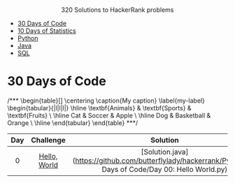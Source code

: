 <p align="center">
    <a href="https://www.hackerrank.com/m__p__>
        <img height=85 src="hhttps://www.kisspng.com/png-logo-hackerrank-wheres-weed-java-portable-network-6376328/download-png">
    </a>
    <br>320 Solutions to HackerRank problems
</p>

* [30 Days of Code](#30-days-of-code)
* [10 Days of Statistics](#10-days-of-statistics)
* [Python](#python)
* [Java](#java)
* [SQL](#sql)


# 30 Days of Code

/***
\begin{table}[]
\centering
\caption{My caption}
\label{my-label}
\begin{tabular}{|l|l|l|}
\hline
\textbf{Animals} & \textbf{Sports}  & \textbf{Fruits} \\ \hline
Cat     & Soccer     & Apple  \\ \hline
Dog     & Basketball & Orange \\ \hline
\end{tabular}
\end{table}
***/
  
| Day | Challenge | Solution |
|:---:|:---:|:---:|
|  0  | [Hello, World](https://www.hackerrank.com/challenges/30-hello-world/problem) | [Solution.java](https://github.com/butterflylady/hackerrank/Python/30 Days of Code/Day 00: Hello World.py) |

